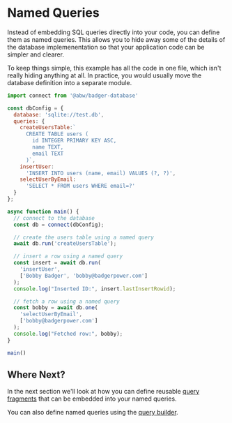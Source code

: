 # Named Queries

Instead of embedding SQL queries directly into your code, you can
define them as named queries.  This allows you to hide away some of the
details of the database implemenentation so that your application code
can be simpler and clearer.

To keep things simple, this example has all the code in one file,
which isn't really hiding anything at all.  In practice, you would usually
move the database definition into a separate module.

```js
import connect from '@abw/badger-database'

const dbConfig = {
  database: 'sqlite://test.db',
  queries: {
    createUsersTable:`
      CREATE TABLE users (
        id INTEGER PRIMARY KEY ASC,
        name TEXT,
        email TEXT
      )`,
    insertUser:
      'INSERT INTO users (name, email) VALUES (?, ?)',
    selectUserByEmail:
      'SELECT * FROM users WHERE email=?'
  }
};

async function main() {
  // connect to the database
  const db = connect(dbConfig);

  // create the users table using a named query
  await db.run('createUsersTable');

  // insert a row using a named query
  const insert = await db.run(
    'insertUser',
    ['Bobby Badger', 'bobby@badgerpower.com']
  );
  console.log("Inserted ID:", insert.lastInsertRowid);

  // fetch a row using a named query
  const bobby = await db.one(
    'selectUserByEmail',
    ['bobby@badgerpower.com']
  );
  console.log("Fetched row:", bobby);
}

main()
```

## Where Next?

In the next section we'll look at how you can define reusable
[query fragments](manual/query_fragments.html) that can be
embedded into your named queries.

You can also define named queries using the
[query builder](manual/query_builder.html).